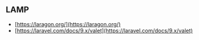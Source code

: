 ## LAMP
* [https://laragon.org/](https://laragon.org/)
* [https://laravel.com/docs/9.x/valet](https://laravel.com/docs/9.x/valet)

